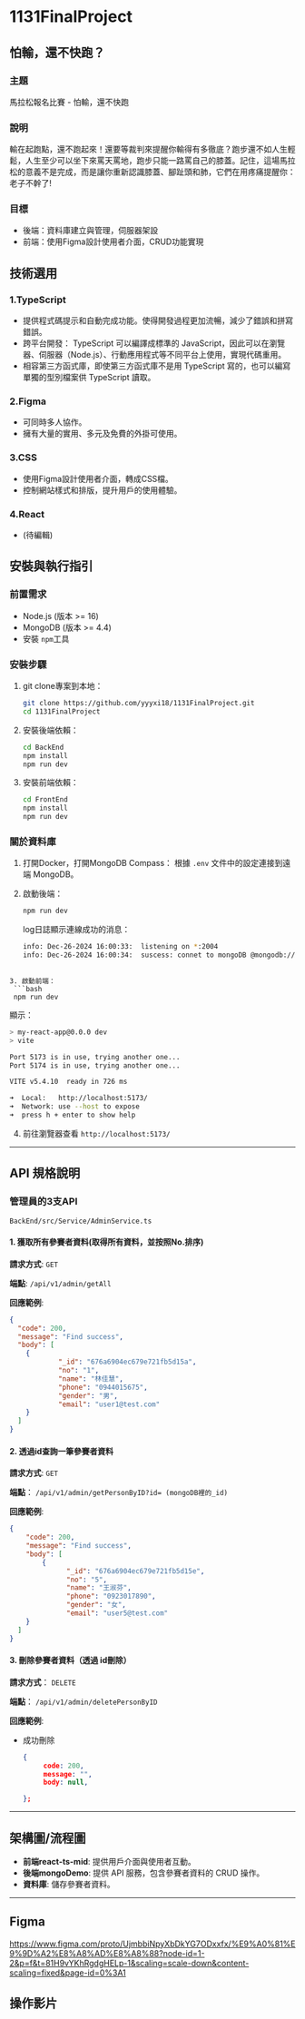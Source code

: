 ﻿# 1131FinalProject
## 怕輸，還不快跑？

### 主題
馬拉松報名比賽 - 怕輸，還不快跑

### 說明
輸在起跑點，還不跑起來！還要等裁判來提醒你輸得有多徹底？跑步還不如人生輕鬆，人生至少可以坐下來罵天罵地，跑步只能一路罵自己的膝蓋。記住，這場馬拉松的意義不是完成，而是讓你重新認識膝蓋、腳趾頭和肺，它們在用疼痛提醒你：老子不幹了!

### 目標
- 後端：資料庫建立與管理，伺服器架設
- 前端：使用Figma設計使用者介面，CRUD功能實現

## 技術選用
### 1.TypeScript
- 提供程式碼提示和自動完成功能。使得開發過程更加流暢，減少了錯誤和拼寫錯誤。
- 跨平台開發： TypeScript 可以編譯成標準的 JavaScript，因此可以在瀏覽器、伺服器（Node.js）、行動應用程式等不同平台上使用，實現代碼重用。
- 相容第三方函式庫，即使第三方函式庫不是用 TypeScript 寫的，也可以編寫單獨的型別檔案供 TypeScript 讀取。
  
### 2.Figma
- 可同時多人協作。
- 擁有大量的實用、多元及免費的外掛可使用。

### 3.CSS
- 使用Figma設計使用者介面，轉成CSS檔。
- 控制網站樣式和排版，提升用戶的使用體驗。

### 4.React
- (待編輯)

## 安裝與執行指引

### 前置需求
- Node.js (版本 >= 16)
- MongoDB (版本 >= 4.4)
- 安裝 `npm`工具

### 安裝步驟
1. git clone專案到本地：
   ```bash
   git clone https://github.com/yyyxi18/1131FinalProject.git
   cd 1131FinalProject
   ```

2. 安裝後端依賴：
   ```bash
   cd BackEnd
   npm install
   npm run dev
   ```

3. 安裝前端依賴：
   ```bash
   cd FrontEnd
   npm install
   npm run dev
   ```

### 關於資料庫
1. 打開Docker，打開MongoDB Compass：
   根據 `.env` 文件中的設定連接到遠端 MongoDB。

2. 啟動後端：
   ```bash
   npm run dev
   ```
   log日誌顯示連線成功的消息：
   ```bash
   info: Dec-26-2024 16:00:33: 	listening on *:2004
   info: Dec-26-2024 16:00:34: 	suscess: connet to mongoDB @mongodb://yyyxi:yyyxi411631269@127.0.0.1:27017/411631269
  ```

3. 啟動前端：
   ```bash
   npm run dev
   ```

   顯示：
   ```bash
   > my-react-app@0.0.0 dev
   > vite

   Port 5173 is in use, trying another one...
   Port 5174 is in use, trying another one...

   VITE v5.4.10  ready in 726 ms

  ➜  Local:   http://localhost:5173/
  ➜  Network: use --host to expose
  ➜  press h + enter to show help
  ```

  4. 前往瀏覽器查看 `http://localhost:5173/`

---

## API 規格說明

### 管理員的3支API
`BackEnd/src/Service/AdminService.ts`
#### 1. 獲取所有參賽者資料(取得所有資料，並按照No.排序)

**請求方式**: `GET`

**端點**: `/api/v1/admin/getAll`

**回應範例**:
```json
{
  "code": 200,
  "message": "Find success",
  "body": [
    {
            "_id": "676a6904ec679e721fb5d15a",
            "no": "1",
            "name": "林佳慧",
            "phone": "0944015675",
            "gender": "男",
            "email": "user1@test.com"
    }
  ]
}
```

#### 2. 透過id查詢一筆參賽者資料
**請求方式**: `GET`

**端點**： `/api/v1/admin/getPersonByID?id= (mongoDB裡的_id)`

**回應範例**:
```json
{
    "code": 200,
    "message": "Find success",
    "body": [
        {
              "_id": "676a6904ec679e721fb5d15e",
              "no": "5",
              "name": "王淑芬",
              "phone": "0923017890",
              "gender": "女",
              "email": "user5@test.com"
    }
  ]
}
```

#### 3. 刪除參賽者資料（透過 id刪除）
**請求方式**： `DELETE`

**端點**： `/api/v1/admin/deletePersonByID`

**回應範例**:
- 成功刪除
  ```json
  {
       code: 200,
       message: "",
       body: null,
  
  };
  ```


---

## 架構圖/流程圖


- **前端react-ts-mid**: 提供用戶介面與使用者互動。
- **後端mongoDemo**: 提供 API 服務，包含參賽者資料的 CRUD 操作。
- **資料庫**: 儲存參賽者資料。

---
## Figma
https://www.figma.com/proto/UjmbbiNpyXbDkYG7ODxxfx/%E9%A0%81%E9%9D%A2%E8%A8%AD%E8%A8%88?node-id=1-2&p=f&t=81H9vYKhRgdgHELp-1&scaling=scale-down&content-scaling=fixed&page-id=0%3A1

## 操作影片



